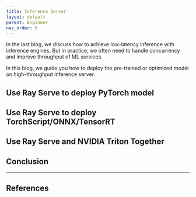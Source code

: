 ```yaml
---
title: Inference Server
layout: default
parent: Engineer
nav_order: 6
---
```


In the last blog, we discuss how to achieve low-latency inference with inference engines. But in practice, we often need to handle concurrency and improve throughput of ML services. 

In this blog, we guide you how to deploy the pre-trained or optimized model on high-throughput inference server.

## Use Ray Serve to deploy PyTorch model

## Use Ray Serve to deploy TorchScript/ONNX/TensorRT

## Use Ray Serve and NVIDIA Triton Together

## Conclusion

---

## References